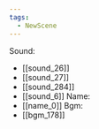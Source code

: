 ```yaml
---
tags:
  - NewScene
---
```

Sound:
- [[sound_26]]
- [[sound_27]]
- [[sound_284]]
- [[sound_6]]
Name:
- [[name_0]]
Bgm:
- [[bgm_178]]

